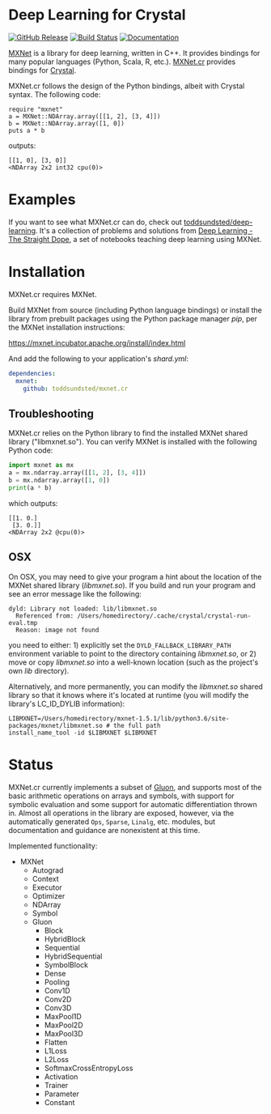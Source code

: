 # Deep Learning for Crystal

[![GitHub Release](https://img.shields.io/github/release/toddsundsted/mxnet.cr.svg)](https://github.com/toddsundsted/mxnet.cr/releases)
[![Build Status](https://travis-ci.org/toddsundsted/mxnet.cr.svg?branch=master)](https://travis-ci.org/toddsundsted/mxnet.cr)
[![Documentation](https://img.shields.io/badge/docs-available-brightgreen.svg)](https://toddsundsted.github.io/mxnet.cr/)

[MXNet](https://mxnet.incubator.apache.org/) is a library for deep
learning, written in C++. It provides bindings for many popular
languages (Python, Scala, R, etc.). [MXNet.cr](https://github.com/toddsundsted/mxnet.cr)
provides bindings for [Crystal](https://crystal-lang.org/).

MXNet.cr follows the design of the Python bindings, albeit with
Crystal syntax. The following code:

```crystal
require "mxnet"
a = MXNet::NDArray.array([[1, 2], [3, 4]])
b = MXNet::NDArray.array([1, 0])
puts a * b
```

outputs:

```
[[1, 0], [3, 0]]
<NDArray 2x2 int32 cpu(0)>
```

# Examples

If you want to see what MXNet.cr can do, check out
[toddsundsted/deep-learning](https://github.com/toddsundsted/deep-learning).
It's a collection of problems and solutions from [Deep Learning - The
Straight Dope](https://gluon.mxnet.io/), a set of notebooks teaching
deep learning using MXNet.

# Installation

MXNet.cr requires MXNet.

Build MXNet from source (including Python language bindings) or
install the library from prebuilt packages using the Python package
manager *pip*, per the MXNet installation instructions:

https://mxnet.incubator.apache.org/install/index.html

And add the following to your application's *shard.yml*:

```yaml
dependencies:
  mxnet:
    github: toddsundsted/mxnet.cr
```

## Troubleshooting

MXNet.cr relies on the Python library to find the installed MXNet
shared library ("libmxnet.so"). You can verify MXNet is installed with
the following Python code:

```python
import mxnet as mx
a = mx.ndarray.array([[1, 2], [3, 4]])
b = mx.ndarray.array([1, 0])
print(a * b)
```

which outputs:

```
[[1. 0.]
 [3. 0.]]
<NDArray 2x2 @cpu(0)>
```

## OSX

On OSX, you may need to give your program a hint about the location of
the MXNet shared library (*libmxnet.so*). If you build and run your
program and see an error message like the following:

```
dyld: Library not loaded: lib/libmxnet.so
  Referenced from: /Users/homedirectory/.cache/crystal/crystal-run-eval.tmp
  Reason: image not found
```

you need to either: 1) explicitly set the `DYLD_FALLBACK_LIBRARY_PATH`
environment variable to point to the directory containing *libmxnet.so*,
or 2) move or copy *libmxnet.so* into a well-known location (such as
the project's own *lib* directory).

Alternatively, and more permanently, you can modify the *libmxnet.so*
shared library so that it knows where it's located at runtime (you
will modify the library's LC\_ID\_DYLIB information):

```
LIBMXNET=/Users/homedirectory/mxnet-1.5.1/lib/python3.6/site-packages/mxnet/libmxnet.so # the full path
install_name_tool -id $LIBMXNET $LIBMXNET
```

# Status

MXNet.cr currently implements a subset of
[Gluon](https://gluon.mxnet.io/), and supports most of the basic
arithmetic operations on arrays and symbols, with support for symbolic
evaluation and some support for automatic differentiation thrown
in. Almost all operations in the library are exposed, however, via the
automatically generated `Ops`, `Sparse`, `Linalg`, etc. modules, but
documentation and guidance are nonexistent at this time.

Implemented functionality:
* MXNet
  * Autograd
  * Context
  * Executor
  * Optimizer
  * NDArray
  * Symbol
  * Gluon
    * Block
    * HybridBlock
    * Sequential
    * HybridSequential
    * SymbolBlock
    * Dense
    * Pooling
    * Conv1D
    * Conv2D
    * Conv3D
    * MaxPool1D
    * MaxPool2D
    * MaxPool3D
    * Flatten
    * L1Loss
    * L2Loss
    * SoftmaxCrossEntropyLoss
    * Activation
    * Trainer
    * Parameter
    * Constant
